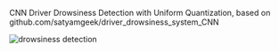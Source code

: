 CNN Driver Drowsiness Detection with Uniform Quantization, based on github.com/satyamgeek/driver_drowsiness_system_CNN



![drowsiness detection](https://github.com/user-attachments/assets/0b6b6105-a5c1-4697-86be-023849dde1b2)
